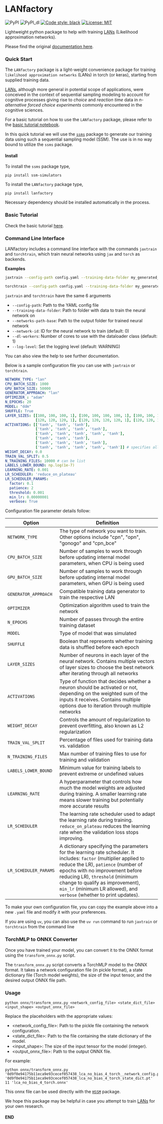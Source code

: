 # LANfactory

![PyPI](https://img.shields.io/pypi/v/lanfactory)
![PyPI_dl](https://img.shields.io/pypi/dm/lanfactory)
[![Code style: black](https://img.shields.io/badge/code%20style-black-000000.svg)](https://github.com/ambv/black)
[![License: MIT](https://img.shields.io/badge/License-MIT-yellow.svg)](https://opensource.org/licenses/MIT)


Lightweight python package to help with training [LANs](https://elifesciences.org/articles/65074) (Likelihood approximation networks). 

Please find the original [documentation here](https://alexanderfengler.github.io/LANfactory/).

### Quick Start

The `LANfactory` package is a light-weight convenience package for training `likelihood approximation networks` (LANs) in torch (or keras), 
starting from supplied training data.

[LANs](https://elifesciences.org/articles/65074), although more general in potential scope of applications, were conceived in the context of sequential sampling modeling
to account for cognitive processes giving rise to *choice* and *reaction time* data in *n-alternative forced choice experiments* commonly encountered in the cognitive sciences.

For a basic tutorial on how to use the `LANfactory` package, please refer to the [basic tutorial notebook](docs/basic_tutorial/basic_tutorial.ipynb).

In this quick tutorial we will use the [`ssms`](https://github.com/AlexanderFengler/ssm_simulators) package to generate our training data using such a sequential sampling model (SSM). The use is in no way bound to utilize the `ssms` package.

#### Install

To install the `ssms` package type,

`pip install ssm-simulators`

To install the `LANfactory` package type,

`pip install lanfactory`

Necessary dependency should be installed automatically in the process.

### Basic Tutorial

Check the basic tutorial [here](docs/basic_tutorial/basic_tutorial.ipynb).

### Command Line Interface

LANfactory includes a command line interface with the commands `jaxtrain` and `torchtrain`, which train neural networks using `jax` and `torch` as backends.

**Examples**
```bash
jaxtrain --config-path config.yaml --training-data-folder my_generated_data --network-id 0 --dl-workers 3 --network-path-base my_trained_network
```
```bash
torchtrain --config-path config.yaml --training-data-folder my_generated_data --network-id 0 --dl-workers 3 --network-path-base my_trained_network
```

`jaxtrain` and `torchtrain` have the same 6 arguments 
* `--config-path`: Path to the YAML config file
* `--training-data-folder`: Path to folder with data to train the neural network on
* `--networks-path-base`: Path to the output folder for trained neural network
* `--network-id`: ID for the neural network to train (default: 0)
* `--dl-workers`: Number of cores to use with the dataloader class (default: 1)
* `--log-level`: Set the logging level (default: WARNING)

You can also view the help to see further documentation.

Below is a sample configuration file you can use with `jaxtrain` or `torchtrain`. 

```yaml
NETWORK_TYPE: "lan" 
CPU_BATCH_SIZE: 1000
GPU_BATCH_SIZE: 50000
GENERATOR_APPROACH: "lan"
OPTIMIZER_: "adam"
N_EPOCHS: 20
MODEL: "ddm"
SHUFFLE: True
LAYER_SIZES: [[100, 100, 100, 1], [100, 100, 100, 100, 1], [100, 100, 100, 100, 100, 1],
              [120, 120, 120, 1], [120, 120, 120, 120, 1], [120, 120, 120, 120, 120, 1]]
ACTIVATIONS: [['tanh', 'tanh', 'tanh'],
              ['tanh', 'tanh', 'tanh', 'tanh'],
              ['tanh', 'tanh', 'tanh', 'tanh', 'tanh'],
              ['tanh', 'tanh', 'tanh'],
              ['tanh', 'tanh', 'tanh', 'tanh'],
              ['tanh', 'tanh', 'tanh', 'tanh', 'tanh']] # specifies all but output layer activation (output layer activation is determined by)
WEIGHT_DECAY: 0.0
TRAIN_VAL_SPLIT: 0.5
N_TRAINING_FILES: 10000 # can be list
LABELS_LOWER_BOUND: np.log(1e-7)
LEARNING_RATE: 0.001
LR_SCHEDULER: 'reduce_on_plateau'
LR_SCHEDULER_PARAMS:
  factor: 0.1
  patience: 2
  threshold: 0.001
  min_lr: 0.00000001
  verbose: True
```

Configuration file parameter details follow:

| Option | Definition |
| ------ | ---------- |
| `NETWORK_TYPE` | The type of network you want to train. Other options include "cpn", "opn", "gonogo" and "cpn_bce" |
| `CPU_BATCH_SIZE` | Number of samples to work through before updating internal model parameters, when CPU is being used |
| `GPU_BATCH_SIZE` | Number of samples to work through before updating internal model parameters, when GPU is being used |
| `GENERATOR_APPROACH` | Compatible training data generator to train the respective LAN |
| `OPTIMIZER` | Optimization algorithm used to train the network |
| `N_EPOCHS` | Number of passes through the entire training dataset |
| `MODEL` | Type of model that was simulated |
| `SHUFFLE` | Boolean that represents whether training data is shuffled before each epoch |
| `LAYER_SIZES` | Number of neurons in each layer of the neural network. Contains multiple vectors of layer sizes to choose the best network after iterating through all networks |
| `ACTIVATIONS` | Type of function that decides whether a neuron should be activated or not, depending on the weighted sum of the inputs it receives. Contains multiple options due to iteration through multiple networks |
| `WEIGHT_DECAY` | Controls the amount of regularization to prevent overfitting, also known as L2 regularization |
| `TRAIN_VAL_SPLIT` | Percentage of files used for training data vs. validation |
| `N_TRAINING_FILES` | Max number of training files to use for training and validation |
| `LABELS_LOWER_BOUND` | Minimum value for training labels to prevent extreme or undefined values |
| `LEARNING_RATE` | A hyperparameter that controls how much the model weights are adjusted during training. A smaller learning rate means slower training but potentially more accurate results |
| `LR_SCHEDULER` | The learning rate scheduler used to adapt the learning rate during training. `reduce_on_plateau` reduces the learning rate when the validation loss stops improving. |
| `LR_SCHEDULER_PARAMS` | A dictionary specifying the parameters for the learning rate scheduler. It includes: `factor` (multiplier applied to reduce the LR), `patience` (number of epochs with no improvement before reducing LR), `threshold` (minimum change to qualify as improvement), `min_lr` (minimum LR allowed), and `verbose` (whether to print updates). |

To make your own configuration file, you can copy the example above into a new `.yaml` file and modify it with your preferences.

If you are using `uv`, you can also use the `uv run` command to run `jaxtrain` or `torchtrain` from the command line
    
### TorchMLP to ONNX Converter

Once you have trained your model, you can convert it to the ONNX format using the `transform_onnx.py` script.

The `transform_onnx.py` script converts a TorchMLP model to the ONNX format. It takes a network configuration file (in pickle format), a state dictionary file (Torch model weights), the size of the input tensor, and the desired output ONNX file path.

### Usage

```python onnx/transform_onnx.py <network_config_file> <state_dict_file> <input_shape> <output_onnx_file>```

Replace the placeholders with the appropriate values:

- <network_config_file>: Path to the pickle file containing the network configuration.
- <state_dict_file>: Path to the file containing the state dictionary of the model.
- <input_shape>: The size of the input tensor for the model (integer).
- <output_onnx_file>: Path to the output ONNX file.

For example:

```
python onnx/transform_onnx.py '0d9f0e94175b11eca9e93cecef057438_lca_no_bias_4_torch__network_config.pickle' '0d9f0e94175b11eca9e93cecef057438_lca_no_bias_4_torch_state_dict.pt' 11 'lca_no_bias_4_torch.onnx'
```
This onnx file can be used directly with the [`HSSM`](https://github.com/lnccbrown/HSSM) package. 

We hope this package may be helpful in case you attempt to train [LANs](https://elifesciences.org/articles/65074) for your own research.

#### END

